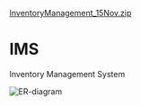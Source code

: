 [InventoryManagement_15Nov.zip](https://github.com/Aksha-vyas/Aksha-vyas.github.io/files/10221840/InventoryManagement_15Nov.zip)
# IMS
Inventory Management System

![ER-diagram](https://user-images.githubusercontent.com/95826809/207438308-e6ea7f4b-f671-4751-a216-11028ed9a97b.png)
